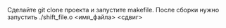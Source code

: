 Сделайте git clone проекта и запустите makefile.
После сборки нужно запустить ./shift_file.o <имя_файла> <сдвиг>
